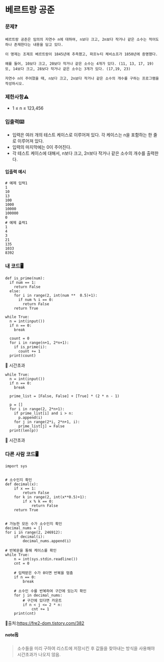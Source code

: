 # 베르트랑 공준

### 문제❓
```
베르트랑 공준은 임의의 자연수 n에 대하여, n보다 크고, 2n보다 작거나 같은 소수는 적어도 하나 존재한다는 내용을 담고 있다.

이 명제는 조제프 베르트랑이 1845년에 추측했고, 파프누티 체비쇼프가 1850년에 증명했다.

예를 들어, 10보다 크고, 20보다 작거나 같은 소수는 4개가 있다. (11, 13, 17, 19) 또, 14보다 크고, 28보다 작거나 같은 소수는 3개가 있다. (17,19, 23)

자연수 n이 주어졌을 때, n보다 크고, 2n보다 작거나 같은 소수의 개수를 구하는 프로그램을 작성하시오.
```

### 제한사항⚠️
* 1 ≤ n ≤ 123,456

### 입출력⌨️
* 입력은 여러 개의 테스트 케이스로 이루어져 있다. 각 케이스는 n을 포함하는 한 줄로 이루어져 있다.
* 입력의 마지막에는 0이 주어진다.
* 각 테스트 케이스에 대해서, n보다 크고, 2n보다 작거나 같은 소수의 개수를 출력한다.

#### 입출력 예시
```
# 예제 입력1
1
10
13
100
1000
10000
100000
0
# 예제 출력1
1
4
3
21
135
1033
8392
```

### 내 코드🖥️
```
def is_prime(num):
  if num == 1:
    return False
  else:
    for i in range(2, int(num **  0.5)+1):
      if num % i == 0:
        return False
    return True
    
while True:
  n = int(input())
  if n == 0:
    break

  count = 0
  for i in range(n+1, 2*n+1):
    if is_prime(i):
      count += 1
  print(count)
```
🚨 시간초과

```
while True:
  n = int(input())
  if n == 0:
    break

  prime_list = [False, False] + [True] * (2 * n - 1)

  p = []
  for i in range(2, 2*n+1):
    if prime_list[i] and i > n:
      p.append(i)
    for j in range(2*i, 2*n+1, i):
      prime_list[j] = False
  print(len(p))
```
🚨 시간초과

### 다른 사람 코드🖥️
```
import sys


# 소수인지 확인
def decimal(x):
    if x == 1:
        return False
    for k in range(2, int(x**0.5)+1):
        if x % k == 0:
            return False
    return True


# 가능한 모든 수가 소수인지 확인
decimal_nums = []
for i in range(2, 246912):
    if decimal(i):
        decimal_nums.append(i)

# 반복문을 통해 케이스를 확인
while True:
    n = int(sys.stdin.readline())
    cnt = 0

    # 입력받은 수가 0이면 반복을 멈춤
    if n == 0:
        break

    # 소수인 수를 반복하여 구간에 있는지 확인
    for j in decimal_nums:
        # 구간에 있다면 카운트
        if n < j <= 2 * n:
            cnt += 1
    print(cnt)
```
🔗출처:https://fre2-dom.tistory.com/382

#### note🗒️
> 소수들을 미리 구하여 리스트에 저장시킨 후 값들을 찾아내는 방식을 사용해야 시간초과가 나오지 않음.
